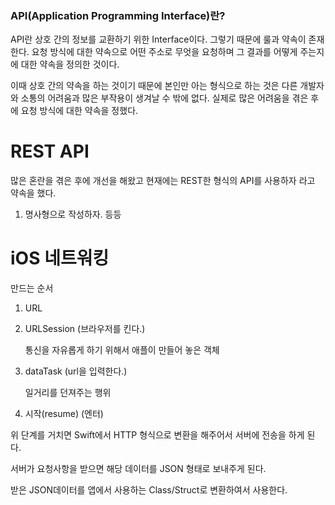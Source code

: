 ### API(Application Programming Interface)란?

API란 상호 간의 정보를 교환하기 위한 Interface이다. 그렇기 때문에 룰과 약속이 존재한다. 요청 방식에 대한 약속으로 어떤 주소로 무엇을 요청하며 그 결과를 어떻게 주는지에 대한 약속을 정의한 것이다. 

이때 상호 간의 약속을 하는 것이기 때문에 본인만 아는 형식으로 하는 것은 다른 개발자와 소통의 어려움과 많은 부작용이 생겨날 수 밖에 없다. 실제로 많은 어려움을 겪은 후에 요청 방식에 대한 약속을 정했다.

# REST API

많은 혼란을 겪은 후에 개선을 해왔고 현재에는 REST한 형식의 API를 사용하자 라고 약속을 했다. 

1. 명사형으로 작성하자. 등등 



# iOS 네트워킹

만드는 순서

1. URL

2. URLSession (브라우저를 킨다.)

   통신을 자유롭게 하기 위해서 애플이 만들어 놓은 객체

3. dataTask (url을 입력한다.)

   일거리를 던져주는 행위 

4. 시작(resume) (엔터)

위 단계를 거치면 Swift에서 HTTP 형식으로 변환을 해주어서 서버에 전송을 하게 된다. 

서버가 요청사항을 받으면 해당 데이터를 JSON 형태로 보내주게 된다. 

받은 JSON데이터를 앱에서 사용하는 Class/Struct로 변환하여서 사용한다. 

